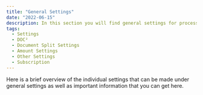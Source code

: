 ```yaml
---
title: "General Settings"
date: "2022-06-15"
description: In this section you will find general settings for processing documents and the most important information about the duration of your subscription.
tags:
  - Settings
  - DOC²
  - Document Split Settings
  - Amount Settings
  - Other Settings
  - Subscription
---
```


Here is a brief overview of the individual settings that can be made under general settings as well as important information that you can get here. 